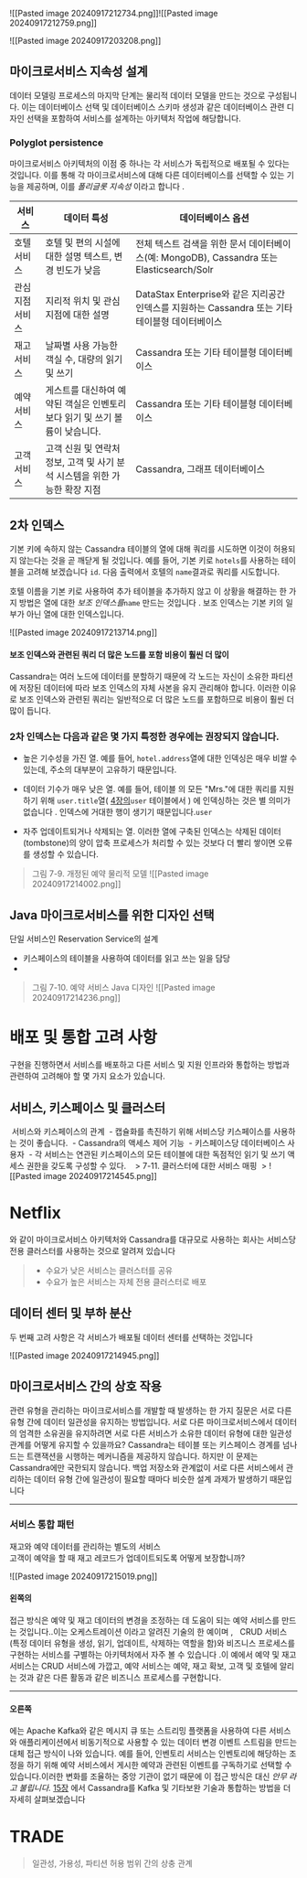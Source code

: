![[Pasted image 20240917212734.png]]![[Pasted image 20240917212759.png]]


![[Pasted image 20240917203208.png]]


## 마이크로서비스 지속성 설계

데이터 모델링 프로세스의 마지막 단계는 물리적 데이터 모델을 만드는 것으로 구성됩니다. 이는 데이터베이스 선택 및 데이터베이스 스키마 생성과 같은 데이터베이스 관련 디자인 선택을 포함하여 서비스를 설계하는 아키텍처 작업에 해당합니다.

### Polyglot persistence

마이크로서비스 아키텍처의 이점 중 하나는 각 서비스가 독립적으로 배포될 수 있다는 것입니다. 이를 통해 각 마이크로서비스에 대해 다른 데이터베이스를 선택할 수 있는 기능을 제공하며, 이를 _폴리글롯 지속성_ 이라고 합니다 .


| 서비스       | 데이터 특성                                       | 데이터베이스 옵션                                                            |
| --------- | -------------------------------------------- | -------------------------------------------------------------------- |
| 호텔 서비스    | 호텔 및 편의 시설에 대한 설명 텍스트, 변경 빈도가 낮음             | 전체 텍스트 검색을 위한 문서 데이터베이스(예: MongoDB), Cassandra 또는 Elasticsearch/Solr |
| 관심 지점 서비스 | 지리적 위치 및 관심 지점에 대한 설명                        | DataStax Enterprise와 같은 지리공간 인덱스를 지원하는 Cassandra 또는 기타 테이블형 데이터베이스   |
| 재고 서비스    | 날짜별 사용 가능한 객실 수, 대량의 읽기 및 쓰기                 | Cassandra 또는 기타 테이블형 데이터베이스                                          |
| 예약 서비스    | 게스트를 대신하여 예약된 객실은 인벤토리보다 읽기 및 쓰기 볼륨이 낮습니다.   | Cassandra 또는 기타 테이블형 데이터베이스                                          |
| 고객 서비스    | 고객 신원 및 연락처 정보, 고객 및 사기 분석 시스템을 위한 가능한 확장 지점 | Cassandra, 그래프 데이터베이스                                                |

## 2차 인덱스

기본 키에 속하지 않는 Cassandra 테이블의 열에 대해 쿼리를 시도하면 이것이 허용되지 않는다는 것을 곧 깨닫게 될 것입니다. 예를 들어, 기본 키로 `hotels`를 사용하는 테이블을 고려해 보겠습니다 `id`. 다음 출력에서 ​​호텔의 `name`결과로 쿼리를 시도합니다.

호텔 이름을 기본 키로 사용하여 추가 테이블을 추가하지 않고 이 상황을 해결하는 한 가지 방법은 열에 대한 _보조 인덱스를_`name` 만드는 것입니다 . 보조 인덱스는 기본 키의 일부가 아닌 열에 대한 인덱스입니다.

> 
![[Pasted image 20240917213714.png]]



#### 보조 인덱스와 관련된 쿼리 더 많은 노드를 포함 비용이 훨씬 더 많이

Cassandra는 여러 노드에 데이터를 분할하기 때문에 각 노드는 자신이 소유한 파티션에 저장된 데이터에 따라 보조 인덱스의 자체 사본을 유지 관리해야 합니다. 이러한 이유로 보조 인덱스와 관련된 쿼리는 일반적으로 더 많은 노드를 포함하므로 비용이 훨씬 더 많이 듭니다.

### 2차 인덱스는 다음과 같은 몇 가지 특정한 경우에는 권장되지 않습니다.

- 높은 기수성을 가진 열. 예를 들어, `hotel.address`열에 대한 인덱싱은 매우 비쌀 수 있는데, 주소의 대부분이 고유하기 때문입니다.
    
- 데이터 기수가 매우 낮은 열. 예를 들어, 테이블 의 모든 "Mrs."에 대한 쿼리를 지원하기 위해 `user.title`열( [4장의](https://learning.oreilly.com/library/view/cassandra-the-definitive/9781492097136/ch04.html#the_cassandra_query_language)`user` 테이블에서 ) 에 인덱싱하는 것은 별 의미가 없습니다 . 인덱스에 거대한 행이 생기기 때문입니다.[](https://learning.oreilly.com/library/view/cassandra-the-definitive/9781492097136/ch04.html#the_cassandra_query_language)`user`
    
- 자주 업데이트되거나 삭제되는 열. 이러한 열에 구축된 인덱스는 삭제된 데이터(tombstone)의 양이 압축 프로세스가 처리할 수 있는 것보다 더 빨리 쌓이면 오류를 생성할 수 있습니다.

> 그림 7-9. 개정된 예약 물리적 모델
![[Pasted image 20240917214002.png]]



## Java 마이크로서비스를 위한 디자인 선택

단일 서비스인 Reservation Service의 설계
- 키스페이스의 테이블을 사용하여 데이터를 읽고 쓰는 일을 담당
- 

> 그림 7-10. 예약 서비스 Java 디자인
![[Pasted image 20240917214236.png]]


# 배포 및 통합 고려 사항

구현을 진행하면서 서비스를 배포하고 다른 서비스 및 지원 인프라와 통합하는 방법과 관련하여 고려해야 할 몇 가지 요소가 있습니다.

## 서비스, ​​키스페이스 및 클러스터

 서비스와 키스페이스의 관계
 - 캡슐화를 촉진하기 위해 서비스당 키스페이스를 사용하는 것이 좋습니다.
 - Cassandra의 액세스 제어 기능
 - 키스페이스당 데이터베이스 사용자
 - 각 서비스는 연관된 키스페이스의 모든 테이블에 대한 독점적인 읽기 및 쓰기 액세스 권한을 갖도록 구성할 수 있다.
 
 > 7-11. 클러스터에 대한 서비스 매핑
 > ![[Pasted image 20240917214545.png]]
 



# Netflix
와 같이 마이크로서비스 아키텍처와 Cassandra를 대규모로 사용하는 회사는 서비스당 전용 클러스터를 사용하는 것으로 알려져 있습니다
> - 수요가 낮은 서비스는 클러스터를 공유
> - 수요가 높은 서비스는 자체 전용 클러스터로 배포



## 데이터 센터 및 부하 분산

두 번째 고려 사항은 각 서비스가 배포될 데이터 센터를 선택하는 것입니다

![[Pasted image 20240917214945.png]]


## 마이크로서비스 간의 상호 작용

관련 유형을 관리하는 마이크로서비스를 개발할 때 발생하는 한 가지 질문은 서로 다른 유형 간에 데이터 일관성을 유지하는 방법입니다. 서로 다른 마이크로서비스에서 데이터의 엄격한 소유권을 유지하려면 서로 다른 서비스가 소유한 데이터 유형에 대한 일관성 관계를 어떻게 유지할 수 있을까요? Cassandra는 테이블 또는 키스페이스 경계를 ​​넘나드는 트랜잭션을 시행하는 메커니즘을 제공하지 않습니다. 하지만 이 문제는 Cassandra에만 국한되지 않습니다. 백업 저장소와 관계없이 서로 다른 서비스에서 관리하는 데이터 유형 간에 일관성이 필요할 때마다 비슷한 설계 과제가 발생하기 때문입니다

---

### 서비스 통합 패턴

재고와 예약 데이터를 관리하는 별도의 서비스     
고객이 예약을 할 때 재고 레코드가 업데이트되도록 어떻게 보장합니까?

![[Pasted image 20240917215019.png]]


#### 왼쪽의 
접근 방식은 예약 및 재고 데이터의 변경을 조정하는 데 도움이 되는 예약 서비스를 만드는 것입니다..이는 오케스트레이션 이라고 알려진 기술의 한 예이며 ,  
CRUD 서비스
(특정 데이터 유형을 생성, 읽기, 업데이트, 삭제하는 역할을 함)와
비즈니스 프로세스를 구현하는 서비스를 구별하는 아키텍처에서 자주 볼 수 있습니다
.이 예에서 예약 및 재고 서비스는 CRUD 서비스에 가깝고, 예약 서비스는 예약, 재고 확보, 고객 및 호텔에 알리는 것과 같은 다른 활동과 같은 비즈니스 프로세스를 구현합니다.   

---

#### 오른쪽
에는 Apache Kafka와 같은 메시지 큐 또는 스트리밍 플랫폼을 사용하여 다른 서비스와 애플리케이션에서
비동기적으로 사용할 수 있는 데이터 변경 이벤트 스트림을 만드는 대체 접근 방식이 나와 있습니다.
예를 들어, 인벤토리 서비스는 인벤토리에 해당하는 조정을 하기 위해 예약 서비스에서 게시한 예약과 관련된
이벤트를 구독하기로 선택할 수 있습니다.이러한 변화를 조율하는
중앙 기관이 없기 때문에 이 접근 방식은 대신 _안무 라고 불립니다._ [15장](https://learning.oreilly.com/library/view/cassandra-the-definitive/9781492097136/ch15.html#migrating_and_integrating) 에서 Cassandra를 Kafka 및 기타보완 기술과 통합하는 방법을 더 자세히 살펴보겠습니다 

# TRADE 

> 일관성, 가용성, 파티션 허용 범위 간의 상충 관계
> 